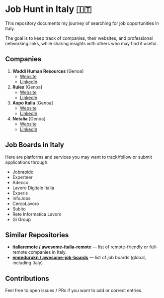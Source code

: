 # Job Hunt in Italy 🇮🇹

This repository documents my journey of searching for job opportunities in Italy.

The goal is to keep track of companies, their websites, and professional networking links, while sharing insights with others who may find it useful.  

## Companies

1. **Waddi Human Resources** [Genoa]
   - [Website](https://www.waddi.it/)
   - [LinkedIn](https://www.linkedin.com/company/waddi-human-resources/)
2. **Rulex** [Genoa]
   - [Website](https://www.rulex.ai/)
   - [LinkedIn](https://www.linkedin.com/company/rulex/)
3. **Axpo Italia** [Genoa]
   - [Website](https://www.axpo.com/)
   - [LinkedIn](https://www.linkedin.com/company/axpo-italia/)
4. **Netalia** [Genoa]
   - [Website](https://www.netalia.it/)
   - [LinkedIn](https://www.linkedin.com/company/netalia/)

## Job Boards in Italy

Here are platforms and services you may want to track/follow or submit applications through:

- Jobrapido
- Experteer  
- Adecco  
- Lavoro Digitale Italia  
- Experis  
- InfoJobs  
- CercoLavoro  
- Subito  
- Rete Informatica Lavoro  
- Gi Group

## Similar Repositories

- **[italiaremote / awesome-italia-remote](https://github.com/italiaremote/awesome-italia-remote)** — list of remote-friendly or full-remote companies in Italy.
- **[emredurukn / awesome-job-boards](https://github.com/emredurukn/awesome-job-boards)** — list of job boards (global, including Italy)

## Contributions

Feel free to open issues / PRs if you want to add or correct entries.
